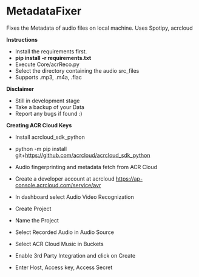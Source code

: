 #  MetadataFixer
Fixes the Metadata of audio files on local machine. Uses Spotipy, acrcloud

<b>Instructions</b>

- Install the requirements first.
- <b> pip install -r requirements.txt</b>
- Execute Core/acrReco.py
- Select the directory containing the audio src_files
- Supports .mp3, .m4a, .flac

<b> Disclaimer</b>
- Still in development stage
- Take a backup of your Data
- Report any bugs if found :)


<b>Creating ACR Cloud Keys</b>
- Install acrcloud_sdk_python
- python -m pip install git+https://github.com/acrcloud/acrcloud_sdk_python

- Audio fingerprinting and metadata fetch from ACR Cloud
- Create a developer account at acrcloud https://ap-console.acrcloud.com/service/avr
- In dashboard select Audio Video Recognization
- Create Project
- Name the Project
- Select Recorded Audio in Audio Source
- Select ACR Cloud Music in Buckets
- Enable 3rd Party Integration and click on Create

- Enter Host, Access key, Access Secret
